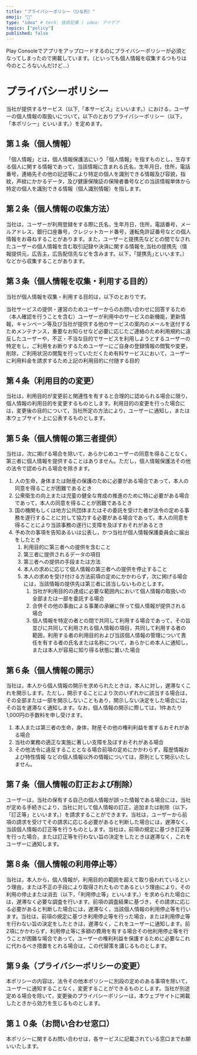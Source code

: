 ```yaml
---
title: "プライバシーポリシー（ひな形）"
emoji: "🔏"
type: "idea" # tech: 技術記事 / idea: アイデア
topics: ["policy"]
published: false
---
```


Play Consoleでアプリをアップロードするのにプライバシーポリシーが必須となってしまったので掲載しています。（といっても個人情報を収集するつもりは今のところないんだけど...）

# プライバシーポリシー

当社が提供するサービス（以下,「本サービス」といいます。）における，ユーザーの個人情報の取扱いについて，以下のとおりプライバシーポリシー（以下，「本ポリシー」といいます。）を定めます。

## 第１条（個人情報）

「個人情報」とは，個人情報保護法にいう「個人情報」を指すものとし，生存する個人に関する情報であって，当該情報に含まれる氏名，生年月日，住所，電話番号，連絡先その他の記述等により特定の個人を識別できる情報及び容貌，指紋，声紋にかかるデータ，及び健康保険証の保険者番号などの当該情報単体から特定の個人を識別できる情報（個人識別情報）を指します。

## 第２条（個人情報の収集方法）

当社は，ユーザーが利用登録をする際に氏名，生年月日，住所，電話番号，メールアドレス，銀行口座番号，クレジットカード番号，運転免許証番号などの個人情報をお尋ねすることがあります。また，ユーザーと提携先などとの間でなされたユーザーの個人情報を含む取引記録や決済に関する情報を,当社の提携先（情報提供元，広告主，広告配信先などを含みます。以下，｢提携先｣といいます。）などから収集することがあります。

## 第３条（個人情報を収集・利用する目的）

当社が個人情報を収集・利用する目的は，以下のとおりです。

当社サービスの提供・運営のためユーザーからのお問い合わせに回答するため（本人確認を行うことを含む）ユーザーが利用中のサービスの新機能，更新情報，キャンペーン等及び当社が提供する他のサービスの案内のメールを送付するためメンテナンス，重要なお知らせなど必要に応じたご連絡のため利用規約に違反したユーザーや，不正・不当な目的でサービスを利用しようとするユーザーの特定をし，ご利用をお断りするためユーザーにご自身の登録情報の閲覧や変更，削除，ご利用状況の閲覧を行っていただくため有料サービスにおいて，ユーザーに利用料金を請求するため上記の利用目的に付随する目的

## 第４条（利用目的の変更）

当社は，利用目的が変更前と関連性を有すると合理的に認められる場合に限り，個人情報の利用目的を変更するものとします。利用目的の変更を行った場合には，変更後の目的について，当社所定の方法により，ユーザーに通知し，または本ウェブサイト上に公表するものとします。

## 第５条（個人情報の第三者提供）

当社は，次に掲げる場合を除いて，あらかじめユーザーの同意を得ることなく，第三者に個人情報を提供することはありません。ただし，個人情報保護法その他の法令で認められる場合を除きます。

1. 人の生命，身体または財産の保護のために必要がある場合であって，本人の同意を得ることが困難であるとき
2. 公衆衛生の向上または児童の健全な育成の推進のために特に必要がある場合であって，本人の同意を得ることが困難であるとき
3. 国の機関もしくは地方公共団体またはその委託を受けた者が法令の定める事務を遂行することに対して協力する必要がある場合であって，本人の同意を得ることにより当該事務の遂行に支障を及ぼすおそれがあるとき
4. 予め次の事項を告知あるいは公表し，かつ当社が個人情報保護委員会に届出をしたとき
    1.  利用目的に第三者への提供を含むこと
    2. 第三者に提供されるデータの項目
    3. 第三者への提供の手段または方法
    4. 本人の求めに応じて個人情報の第三者への提供を停止すること
    5. 本人の求めを受け付ける方法前項の定めにかかわらず，次に掲げる場合には，当該情報の提供先は第三者に該当しないものとします。
        1. 当社が利用目的の達成に必要な範囲内において個人情報の取扱いの全部または一部を委託する場合
        2. 合併その他の事由による事業の承継に伴って個人情報が提供される場合
        3. 個人情報を特定の者との間で共同して利用する場合であって，その旨並びに共同して利用される個人情報の項目，共同して利用する者の範囲，利用する者の利用目的および当該個人情報の管理について責任を有する者の氏名または名称について，あらかじめ本人に通知し，または本人が容易に知り得る状態に置いた場合

## 第６条（個人情報の開示）

当社は，本人から個人情報の開示を求められたときは，本人に対し，遅滞なくこれを開示します。ただし，開示することにより次のいずれかに該当する場合は，その全部または一部を開示しないこともあり，開示しない決定をした場合には，その旨を遅滞なく通知します。なお，個人情報の開示に際しては，1件あたり1,000円の手数料を申し受けます。

1. 本人または第三者の生命，身体，財産その他の権利利益を害するおそれがある場合
2. 当社の業務の適正な実施に著しい支障を及ぼすおそれがある場合
3. その他法令に違反することとなる場合前項の定めにかかわらず，履歴情報および特性情報
などの個人情報以外の情報については，原則として開示いたしません。

## 第７条（個人情報の訂正および削除）

ユーザーは，当社の保有する自己の個人情報が誤った情報である場合には，当社が定める手続きにより，当社に対して個人情報の訂正，追加または削除（以下，「訂正等」といいます。）を請求することができます。当社は，ユーザーから前項の請求を受けてその請求に応じる必要があると判断した場合には，遅滞なく，当該個人情報の訂正等を行うものとします。当社は，前項の規定に基づき訂正等を行った場合，または訂正等を行わない旨の決定をしたときは遅滞なく，これをユーザーに通知します。

## 第８条（個人情報の利用停止等）

当社は，本人から，個人情報が，利用目的の範囲を超えて取り扱われているという理由，または不正の手段により取得されたものであるという理由により，その利用の停止または消去（以下，「利用停止等」といいます。）を求められた場合には，遅滞なく必要な調査を行います。前項の調査結果に基づき，その請求に応じる必要があると判断した場合には，遅滞なく，当該個人情報の利用停止等を行います。当社は，前項の規定に基づき利用停止等を行った場合，または利用停止等を行わない旨の決定をしたときは，遅滞なく，これをユーザーに通知します。前2項にかかわらず，利用停止等に多額の費用を有する場合その他利用停止等を行うことが困難な場合であって，ユーザーの権利利益を保護するために必要なこれに代わるべき措置をとれる場合は，この代替策を講じるものとします。

## 第９条（プライバシーポリシーの変更）

本ポリシーの内容は，法令その他本ポリシーに別段の定めのある事項を除いて，ユーザーに通知することなく，変更することができるものとします。当社が別途定める場合を除いて，変更後のプライバシーポリシーは，本ウェブサイトに掲載したときから効力を生じるものとします。

## 第１０条（お問い合わせ窓口）

本ポリシーに関するお問い合わせは，各サービスに記載されている窓口までお願いいたします。